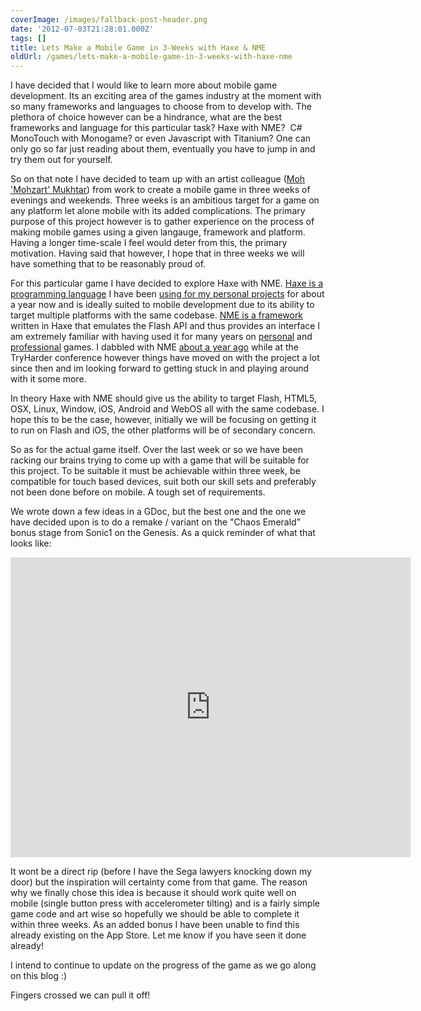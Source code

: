 ```yaml
---
coverImage: /images/fallback-post-header.png
date: '2012-07-03T21:28:01.000Z'
tags: []
title: Lets Make a Mobile Game in 3-Weeks with Haxe & NME
oldUrl: /games/lets-make-a-mobile-game-in-3-weeks-with-haxe-nme
---
```


I have decided that I would like to learn more about mobile game development. Its an exciting area of the games industry at the moment with so many frameworks and languages to choose from to develop with. The plethora of choice however can be a hindrance, what are the best frameworks and language for this particular task? Haxe with NME?  C# MonoTouch with Monogame? or even Javascript with Titanium? One can only go so far just reading about them, eventually you have to jump in and try them out for yourself.

<!-- more -->

So on that note I have decided to team up with an artist colleague ([Moh 'Mohzart' Mukhtar](https://mohzart.carbonmade.com/)) from work to create a mobile game in three weeks of evenings and weekends. Three weeks is an ambitious target for a game on any platform let alone mobile with its added complications. The primary purpose of this project however is to gather experience on the process of making mobile games using a given langauge, framework and platform. Having a longer time-scale I feel would deter from this, the primary motivation. Having said that however, I hope that in three weeks we will have something that to be reasonably proud of.

For this particular game I have decided to explore Haxe with NME. [Haxe is a programming language](https://haxe.org/) I have been [using for my personal projects](/posts/haxe-2/) for about a year now and is ideally suited to mobile development due to its ability to target multiple platforms with the same codebase. [NME is a framework](https://www.haxenme.org/) written in Haxe that emulates the Flash API and thus provides an interface I am extremely familiar with having used it for many years on [personal](https://artificialgames.co.uk/) and [professional](/posts/gourmet-ranch/) games. I dabbled with NME [about a year ago](/posts/game-of-life-haxe-nme-on-ios/) while at the TryHarder conference however things have moved on with the project a lot since then and im looking forward to getting stuck in and playing around with it some more.

In theory Haxe with NME should give us the ability to target Flash, HTML5, OSX, Linux, Window, iOS, Android and WebOS all with the same codebase. I hope this to be the case, however, initially we will be focusing on getting it to run on Flash and iOS, the other platforms will be of secondary concern.

So as for the actual game itself. Over the last week or so we have been racking our brains trying to come up with a game that will be suitable for this project. To be suitable it must be achievable within three week, be compatible for touch based devices, suit both our skill sets and preferably not been done before on mobile. A tough set of requirements.

We wrote down a few ideas in a GDoc, but the best one and the one we have decided upon is to do a remake / variant on the "Chaos Emerald" bonus stage from Sonic1 on the Genesis. As a quick reminder of what that looks like:

<iframe width="640" height="480" src="https://www.youtube.com/embed/r1gUc-WMhfI" frameborder="0" allowfullscreen></iframe>

It wont be a direct rip (before I have the Sega lawyers knocking down my door) but the inspiration will certainty come from that game. The reason why we finally chose this idea is because it should work quite well on mobile (single button press with accelerometer tilting) and is a fairly simple game code and art wise so hopefully we should be able to complete it within three weeks. As an added bonus I have been unable to find this already existing on the App Store. Let me know if you have seen it done already!

I intend to continue to update on the progress of the game as we go along on this blog :)

Fingers crossed we can pull it off!
